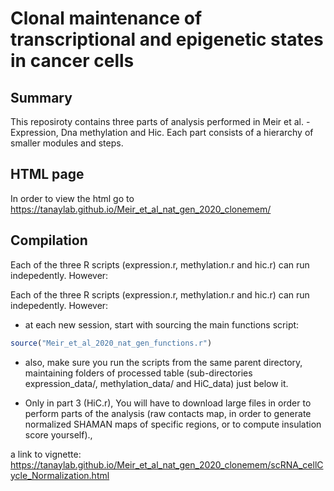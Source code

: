 # Clonal maintenance of transcriptional and epigenetic states in cancer cells

## Summary
This reposiroty contains three parts of analysis performed in Meir et al. - Expression, Dna methylation and Hic.
Each part consists of a hierarchy of smaller modules and steps.


## HTML page
In order to view the html go to https://tanaylab.github.io/Meir_et_al_nat_gen_2020_clonemem/ 


## Compilation
Each of the three R scripts (expression.r, methylation.r and hic.r) can run indepedently.
However:

Each of the three R scripts (expression.r, methylation.r and hic.r) can run indepedently.
However:
  - at each new session, start with sourcing the main functions script:

```r
source("Meir_et_al_2020_nat_gen_functions.r")
```

  - also, make sure you run the scripts from the same parent directory, maintaining folders of processed table (sub-directories expression_data/, methylation_data/ and HiC_data) just below it.

  - Only in part 3 (HiC.r), You will have to download large files in order to perform parts of the analysis (raw contacts map, in order to generate normalized SHAMAN maps of specific regions, or to compute insulation score yourself).,




a link to vignette:
https://tanaylab.github.io/Meir_et_al_nat_gen_2020_clonemem/scRNA_cellCycle_Normalization.html

